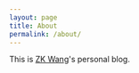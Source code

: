 ```yaml
---
layout: page
title: About
permalink: /about/
---
```


This is [ZK Wang](http://pasa-bigdata.nju.edu.cn/people/wangzhaokang/index.html)'s personal blog.
